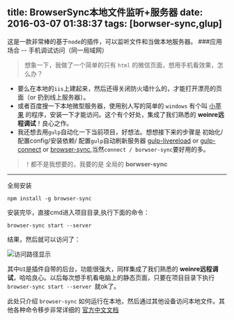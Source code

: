 title: BrowserSync本地文件监听+服务器
date: 2016-03-07 01:38:37
tags: [borwser-sync,glup]
---
这是一款非常棒的基于`node`的插件，可以监听文件和当做本地服务器。
###应用场合 -- 手机调试访问（同一局域网）

> 想象一下，我做了一个简单的只有 `html` 的微信页面，想用手机看效果，怎么办？

 - 要么在本地的`iis`上建起来，然后还得关闭防火墙什么的，才能打开漂亮的页面（or 扔到线上服务器）。
 - 或者百度搜一下本地微型服务器，使用别人写的简单的 `windows` 有个叫 [小苹果][1] 的程序，安装一下才能访问。这个有个好处，集成了我们熟悉的 **weinre远程调试**！良心之作。
 - 我还想去用`gulp`自动化一下当前项目，好想法。想想接下来的步骤是 初始化/配置config/安装依赖/ 配置`gulp`自动刷新服务器 [gulp-livereload][2] or [gulp-connect][3] or [browser-sync][4],当然`connect / borwser-sync`要好用的多。

> ！都不是我想要的，我要的是 全局的 **borwser-sync** 


----------


全局安装

    npm install -g browser-sync 

安装完毕，直接cmd进入项目目录,执行下面的命令：

    browser-sync start --server 

结果，然后就可以访问了：

![访问路径显示][5]

其中`UI`是插件自带的后台，功能很强大，同样集成了我们熟悉的 **weinre远程调试**，哈哈良心。以后每次想手机看电脑上的静态页面，只要在项目目录下执行`browser-sync start --server `就ok了。

此处只介绍 `browser-sync` 如何运行在本地，然后通过其他设备访问本地文件。其他各种命令移步非常详细的 
[官方中文文档][6]


  [1]: http://pan.baidu.com/s/1i4ju7GT
  [2]: https://github.com/vohof/gulp-livereload
  [3]: https://github.com/AveVlad/gulp-connect
  [4]: https://github.com/BrowserSync/browser-sync
  [5]: http://7xl7z0.com1.z0.glb.clouddn.com/browser-sync.png
  [6]: http://www.browsersync.cn/docs/command-line/
